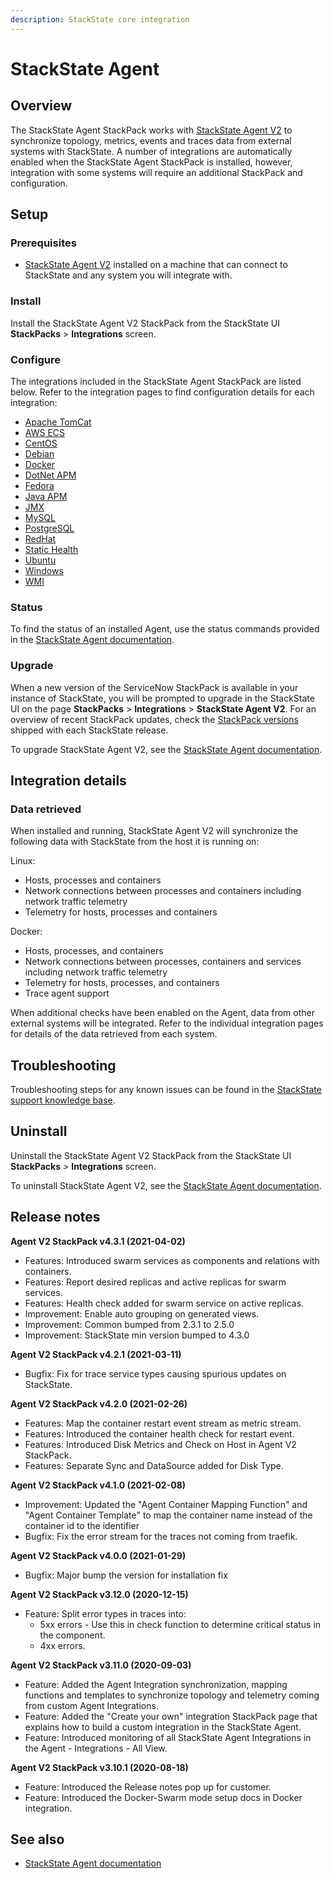 ```yaml
---
description: StackState core integration
---
```


# StackState Agent

## Overview

The StackState Agent StackPack works with [StackState Agent V2](/setup/agent) to synchronize topology, metrics, events and traces data from external systems with StackState. A number of integrations are automatically enabled when the StackState Agent StackPack is installed, however, integration with some systems will require an additional StackPack and configuration. 

## Setup

### Prerequisites

* [StackState Agent V2](/setup/agent/about-stackstate-agent.md) installed on a machine that can connect to StackState and any system you will integrate with.

### Install

Install the StackState Agent V2 StackPack from the StackState UI **StackPacks** > **Integrations** screen.

### Configure

The integrations included in the StackState Agent StackPack are listed below. Refer to the integration pages to find configuration details for each integration:

* [Apache TomCat](/stackpacks/integrations/agent_v2/apache-tomcat.md)
* [AWS ECS](/stackpacks/integrations/agent_v2/aws-ecs.md)
* [CentOS](/stackpacks/integrations/agent_v2/centos.md)
* [Debian](/stackpacks/integrations/agent_v2/debian.md)
* [Docker](/stackpacks/integrations/agent_v2/docker.md)  
* [DotNet APM](/stackpacks/integrations/agent_v2/dotnet-apm.md)
* [Fedora](/stackpacks/integrations/agent_v2/fedora.md)
* [Java APM](/stackpacks/integrations/agent_v2/java-apm.md)
* [JMX](/stackpacks/integrations/agent_v2/jmx.md)
* [MySQL](/stackpacks/integrations/agent_v2/mysql.md)
* [PostgreSQL](/stackpacks/integrations/agent_v2/postgresql.md)
* [RedHat](/stackpacks/integrations/agent_v2/redhat.md)
* [Static Health](/stackpacks/integrations/agent_v2/static-health.md)  
* [Ubuntu](/stackpacks/integrations/agent_v2/ubuntu.md)
* [Windows](/stackpacks/integrations/agent_v2/windows.md)  
* [WMI](/stackpacks/integrations/agent_v2/wmi.md)

### Status

To find the status of an installed Agent, use the status commands provided in the [StackState Agent documentation](/setup/agent/).

### Upgrade

When a new version of the ServiceNow StackPack is available in your instance of StackState, you will be prompted to upgrade in the StackState UI on the page **StackPacks** > **Integrations** > **StackState Agent V2**. For an overview of recent StackPack updates, check the [StackPack versions](/setup/upgrade-stackstate/stackpack-versions.md) shipped with each StackState release.

To upgrade StackState Agent V2, see the [StackState Agent documentation](/setup/agent/).

## Integration details

### Data retrieved

When installed and running, StackState Agent V2 will synchronize the following data with StackState from the host it is running on:

Linux:
- Hosts, processes and containers
- Network connections between processes and containers including network traffic telemetry
- Telemetry for hosts, processes and containers 

Docker:
- Hosts, processes, and containers
- Network connections between processes, containers and services including network traffic telemetry
- Telemetry for hosts, processes, and containers
- Trace agent support

When additional checks have been enabled on the Agent, data from other external systems will be integrated. Refer to the individual integration pages for details of the data retrieved from each system.

## Troubleshooting

Troubleshooting steps for any known issues can be found in the [StackState support knowledge base](https://support.stackstate.com/hc/en-us/search?category=360002777619&filter_by=knowledge_base&query=agent).

## Uninstall

Uninstall the StackState Agent V2 StackPack from the StackState UI **StackPacks** > **Integrations** screen.

To uninstall StackState Agent V2, see the [StackState Agent documentation](/setup/agent/).

## Release notes

**Agent V2 StackPack v4.3.1 \(2021-04-02\)**

* Features: Introduced swarm services as components and relations with containers.
* Features: Report desired replicas and active replicas for swarm services.
* Features: Health check added for swarm service on active replicas.
* Improvement: Enable auto grouping on generated views.
* Improvement: Common bumped from 2.3.1 to 2.5.0
* Improvement: StackState min version bumped to 4.3.0

**Agent V2 StackPack v4.2.1 \(2021-03-11\)**

* Bugfix: Fix for trace service types causing spurious updates on StackState.

**Agent V2 StackPack v4.2.0 \(2021-02-26\)**

* Features: Map the container restart event stream as metric stream.
* Features: Introduced the container health check for restart event.
* Features: Introduced Disk Metrics and Check on Host in Agent V2 StackPack.
* Features: Separate Sync and DataSource added for Disk Type.

**Agent V2 StackPack v4.1.0 \(2021-02-08\)**

* Improvement: Updated the "Agent Container Mapping Function" and "Agent Container Template" to map the container name instead of the container id to the identifier
* Bugfix: Fix the error stream for the traces not coming from traefik.

**Agent V2 StackPack v4.0.0 \(2021-01-29\)**

* Bugfix: Major bump the version for installation fix

**Agent V2 StackPack v3.12.0 \(2020-12-15\)**

* Feature: Split error types in traces into:
  * 5xx errors - Use this in check function to determine critical status in the component.
  * 4xx errors.

**Agent V2 StackPack v3.11.0 \(2020-09-03\)**

* Feature: Added the Agent Integration synchronization, mapping functions and templates to synchronize topology and telemetry coming from custom Agent Integrations.
* Feature: Added the "Create your own" integration StackPack page that explains how to build a custom integration in the StackState Agent.
* Feature: Introduced monitoring of all StackState Agent Integrations in the Agent - Integrations - All View.

**Agent V2 StackPack v3.10.1 \(2020-08-18\)**

* Feature: Introduced the Release notes pop up for customer.
* Feature: Introduced the Docker-Swarm mode setup docs in Docker integration.

## See also

* [StackState Agent documentation](/setup/agent/)